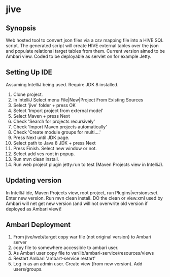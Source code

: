 # jive
## Synopsis
Web hosted tool to convert json files via a csv mapping file into a HIVE SQL script.
The generated script will create HIVE external tables over the json and populate
relational target tables from them.  Current version aimed to be Ambari view.
Coded to be deployable as servlet on for example Jetty.
## Setting Up IDE
Assuming IntelliJ being used.
Require JDK 8 installed.
1. Clone project.
2. In IntelliJ Select menu File|New|Project From Existing Sources
3. Select 'jive' folder + press OK
4. Select 'Import project from external model'
5. Select Maven + press Next
6. Check 'Search for projects recursively'
7. Check 'Import Maven projects automatically'
8. Check 'Create module groups for multi....'
9. Press Next until JDK page.
10. Select path to Java 8 JDK + press Next
11. Press Finish.  Select new window or not.
12. Select add vcs root in popup.
13. Run mvn clean install.
14. Run web project plugin jetty:run to test (Maven Projects view in IntelliJ).
## Updating version
In IntelliJ ide, Maven Projects view, root project, run Plugins|versions:set.
Enter new version.  Run mvn clean install.  DO the clean or view.xml used by
Ambari will net get new version (and will not overwrite old version if
deployed as Ambari view)!
## Ambari Deployment
1. From jive/web/target copy war file (not original version) to Ambari server
2. copy file to somewhere accessible to ambari user.
3. As Ambari user copy file to var/lib/ambari-service/resources/views
4. Restart Ambari 'ambart-service restart'
5. Log in as an admin user.  Create view (from new version).  Add users/groups.